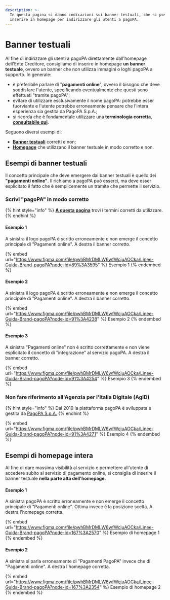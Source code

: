 ```yaml
---
description: >-
  In questa pagina si danno indicazioni sui banner testuali, che si possono
  inserire in homepage per indirizzare gli utenti a pagoPA.
---
```


# Banner testuali

Al fine di indirizzare gli utenti a pagoPA direttamente dall'homepage dell'Ente Creditore, consigliamo di inserire in homepage **un** **banner testuale**, ovvero un banner che non utilizza immagini o loghi pagoPA a supporto. In generale:

* è preferibile parlare di "**pagamenti online**", ovvero il bisogno che deve soddisfare l'utente, specificando eventualmente che questi sono effettuati "tramite pagoPA";
* evitare di utilizzare esclusivamente il nome pagoPA: potrebbe esser fuorviante e l'utente potrebbe erroneamente pensare che l'intera esperienza sia gestita da PagoPA S.p.A.;
* si ricorda che è fondamentale utilizzare una **terminologia corretta**, [**consultabile** **qui**](testi-descrittivi-e-termini.md).

Seguono diversi esempi di:

* [**Banner testuali**](banner-testuali.md#esempi-di-banner-testuali) corretti e non;
* [**Homepage**](banner-testuali.md#esempi-di-homepage-intera) che utilizzano il banner testuale in modo corretto e non.&#x20;

## **Esempi di banner testuali**

Il concetto principale che deve emergere dai banner testuali è quello dei **"pagamenti online"**. Il richiamo a pagoPA può esserci, ma deve esser esplicitato il fatto che è semplicemente un tramite che permette il servizio.&#x20;

### Scrivi "pagoPA" in modo corretto

{% hint style="info" %}
[**A questa pagina**](testi-descrittivi-e-termini.md) trovi i termini corretti da utilizzare.
{% endhint %}

#### Esempio 1

A sinistra il logo pagoPA è scritto erroneamente e non emerge il concetto principale di "Pagamenti online". A destra il banner corretto.

{% embed url="https://www.figma.com/file/pwhBMrDMLW6wfWcjuAOCka/Linee-Guida-Brand-pagoPA?node-id=89%3A3595" %}
Esempio 1
{% endembed %}

#### Esempio 2

A sinistra il logo pagoPA è scritto erroneamente e non emerge il concetto principale di "Pagamenti online". A destra il banner corretto.

{% embed url="https://www.figma.com/file/pwhBMrDMLW6wfWcjuAOCka/Linee-Guida-Brand-pagoPA?node-id=91%3A4238" %}
Esempio 2
{% endembed %}

#### Esempio 3

A sinistra "Pagamenti online" non è scritto correttamente e non viene esplicitato il concetto di "integrazione" al servizio pagoPA. A destra il banner corretto.

{% embed url="https://www.figma.com/file/pwhBMrDMLW6wfWcjuAOCka/Linee-Guida-Brand-pagoPA?node-id=91%3A4254" %}
Esempio 3
{% endembed %}

### **Non fare riferimento all'Agenzia per l'Italia Digitale** (AgID)

{% hint style="info" %}
Dal 2019 la piattaforma pagoPA è sviluppata e gestita da [PagoPA S.p.A.](https://www.pagopa.it)
{% endhint %}

{% embed url="https://www.figma.com/file/pwhBMrDMLW6wfWcjuAOCka/Linee-Guida-Brand-pagoPA?node-id=91%3A4271" %}
Esempio 4
{% endembed %}

## Esempi di homepage intera

Al fine di dare massima visibilità al servizio e permettere all'utente di accedere subito al servizio di pagamento online, si consiglia di inserire il banner testuale **nella parte alta dell'homepage.**&#x20;

#### Esempio 1

A sinistra pagoPA è scritto erroneamente e non emerge il concetto principale di "Pagamenti online". Ottima invece è la posizione scelta. A destra l'homepage corretta.

{% embed url="https://www.figma.com/file/pwhBMrDMLW6wfWcjuAOCka/Linee-Guida-Brand-pagoPA?node-id=167%3A2570" %}
Esempio di homepage 1
{% endembed %}

#### Esempio 2

A sinistra si parla erroneamente di "Pagamenti PagoPA" invece che di "Pagamenti online". A destra l'homepage corretta.

{% embed url="https://www.figma.com/file/pwhBMrDMLW6wfWcjuAOCka/Linee-Guida-Brand-pagoPA?node-id=167%3A2354" %}
Esempio di homepage 2
{% endembed %}

